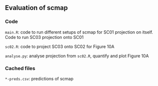 ## Evaluation of scmap

### Code

`main.R`: code to run different setups of scmap for SC01 projection on itself. Code to run SC03 projection onto SC01

`sc02.R`: code to project SC03 onto SC02 for Figure 10A

`analyse.py`: analyse projection from `sc02.R`, quantify and plot Figure 10A

### Cached files

`*-preds.csv`: predictions of scmap
